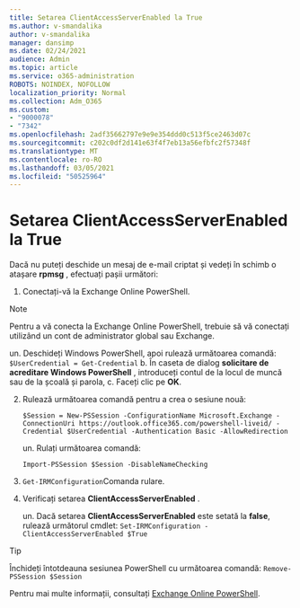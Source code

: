 ```yaml
---
title: Setarea ClientAccessServerEnabled la True
ms.author: v-smandalika
author: v-smandalika
manager: dansimp
ms.date: 02/24/2021
audience: Admin
ms.topic: article
ms.service: o365-administration
ROBOTS: NOINDEX, NOFOLLOW
localization_priority: Normal
ms.collection: Adm_O365
ms.custom:
- "9000078"
- "7342"
ms.openlocfilehash: 2adf35662797e9e9e354ddd0c513f5ce2463d07c
ms.sourcegitcommit: c202c0df2d141e63f4f7eb13a56efbfc2f57348f
ms.translationtype: MT
ms.contentlocale: ro-RO
ms.lasthandoff: 03/05/2021
ms.locfileid: "50525964"
---
```

# <a name="set-clientaccessserverenabled-to-true"></a>Setarea ClientAccessServerEnabled la True

Dacă nu puteți deschide un mesaj de e-mail criptat și vedeți în schimb o atașare **rpmsg** , efectuați pașii următori:

1. Conectați-vă la Exchange Online PowerShell.

> [!NOTE]
> Pentru a vă conecta la Exchange Online PowerShell, trebuie să vă conectați utilizând un cont de administrator global sau Exchange.

   un. Deschideți Windows PowerShell, apoi rulează următoarea comandă: `$UserCredential = Get-Credential`
b. În caseta de dialog **solicitare de acreditare Windows PowerShell** , introduceți contul de la locul de muncă sau de la școală și parola, c. Faceți clic pe **OK**. 

2. Rulează următoarea comandă pentru a crea o sesiune nouă:

    `$Session = New-PSSession -ConfigurationName Microsoft.Exchange -ConnectionUri https://outlook.office365.com/powershell-liveid/ -Credential $UserCredential -Authentication Basic -AllowRedirection`

    un. Rulați următoarea comandă:
    
    `Import-PSSession $Session -DisableNameChecking`

3. `Get-IRMConfiguration`Comanda rulare.

4. Verificați setarea **ClientAccessServerEnabled** . 

    un. Dacă setarea **ClientAccessServerEnabled** este setată la **false**, rulează următorul cmdlet: `Set-IRMConfiguration -ClientAccessServerEnabled $True`

> [!TIP]
> Închideți întotdeauna sesiunea PowerShell cu următoarea comandă: `Remove-PSSession $Session`

Pentru mai multe informații, consultați [Exchange Online PowerShell](https://docs.microsoft.com/powershell/exchange/connect-to-exchange-online-powershell).

